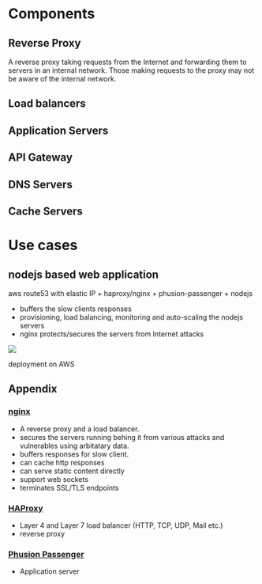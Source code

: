 
# Components 

## Reverse Proxy 

A reverse proxy taking requests from the Internet and forwarding them to servers in an internal network. Those making requests to the proxy may not be aware of the internal network.

## Load balancers
## Application Servers
## API Gateway
## DNS Servers
## Cache Servers

# Use cases
## nodejs based web application 
aws route53 with elastic IP + haproxy/nginx + phusion-passenger + nodejs

* buffers the slow clients responses <explain what are slow clients here> 
* provisioning, load balancing, monitoring and auto-scaling the nodejs servers 
* nginx protects/secures the servers from Internet attacks

![](https://pbs.twimg.com/media/CNiUkVdUAAAatdC.png)

deployment on AWS

## Appendix
### [nginx](https://www.nginx.com/products/feature-matrix/)
* A reverse proxy and a load balancer. 
* secures the servers running behing it from various attacks and vulnerables using arbitatary data. 
* buffers responses for slow client.
* can cache http responses
* can serve static content directly
* support web sockets
* terminates SSL/TLS endpoints

### [HAProxy](http://www.haproxy.org/)
* Layer 4 and Layer 7 load balancer (HTTP, TCP, UDP, Mail etc.)
* reverse proxy

### [Phusion Passenger]()
* Application server

